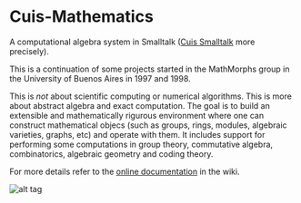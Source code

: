 # Cuis-Mathematics
A computational algebra system in Smalltalk ([Cuis Smalltalk](https://github.com/Cuis-Smalltalk/Cuis-Smalltalk-Dev) more precisely).

This is a continuation of some projects started in the MathMorphs group in the University of Buenos Aires in 1997 and 1998.

This is *not* about scientific computing or numerical algorithms. This is more about abstract algebra and exact computation. The goal is to build an extensible and mathematically rigurous environment where one can construct mathematical objecs (such as groups, rings, modules, algebraic varieties, graphs, etc) and operate with them. It includes support for performing some computations in group theory, commutative algebra, combinatorics, algebraic geometry and coding theory.

For more details refer to the [online documentation](https://github.com/len/Cuis-Mathematics/wiki) in the wiki.

![alt tag](https://raw.githubusercontent.com/len/Cuis-Mathematics/master/screenshots/screenshot1.png)
